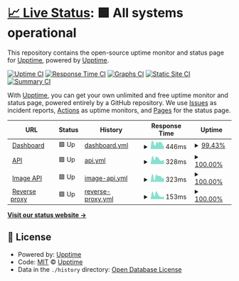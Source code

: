 # [📈 Live Status](https://upptime.github.io/upptime): <!--live status--> **🟩 All systems operational**

This repository contains the open-source uptime monitor and status page for [Upptime](https://upptime.js.org), powered by [Upptime](https://github.com/upptime/upptime).

[![Uptime CI](https://github.com/duckytutorials/Status-page/workflows/Uptime%20CI/badge.svg)](https://github.com/duckytutorials/Status-page/actions?query=workflow%3A%22Uptime+CI%22)
[![Response Time CI](https://github.com/duckytutorials/Status-page/workflows/Response%20Time%20CI/badge.svg)](https://github.com/duckytutorials/Status-page/actions?query=workflow%3A%22Response+Time+CI%22)
[![Graphs CI](https://github.com/duckytutorials/Status-page/workflows/Graphs%20CI/badge.svg)](https://github.com/duckytutorials/Status-page/actions?query=workflow%3A%22Graphs+CI%22)
[![Static Site CI](https://github.com/duckytutorials/Status-page/workflows/Static%20Site%20CI/badge.svg)](https://github.com/duckytutorials/Status-page/actions?query=workflow%3A%22Static+Site+CI%22)
[![Summary CI](https://github.com/duckytutorials/Status-page/workflows/Summary%20CI/badge.svg)](https://github.com/duckytutorials/Status-page/actions?query=workflow%3A%22Summary+CI%22)

With [Upptime](https://upptime.js.org), you can get your own unlimited and free uptime monitor and status page, powered entirely by a GitHub repository. We use [Issues](https://github.com/upptime/upptime/issues) as incident reports, [Actions](https://github.com/duckytutorials/Status-page/actions) as uptime monitors, and [Pages](https://upptime.github.io/upptime) for the status page.

<!--start: status pages-->
<!-- This summary is generated by Upptime (https://github.com/upptime/upptime) -->
<!-- Do not edit this manually, your changes will be overwritten -->
<!-- prettier-ignore -->
| URL | Status | History | Response Time | Uptime |
| --- | ------ | ------- | ------------- | ------ |
| <img alt="" src="https://icons.duckduckgo.com/ip3/dashboard.nova-bot.tk.ico" height="13"> [Dashboard](https://dashboard.nova-bot.tk) | 🟩 Up | [dashboard.yml](https://github.com/duckytutorials/Status-page/commits/HEAD/history/dashboard.yml) | <details><summary><img alt="Response time graph" src="./graphs/dashboard/response-time-week.png" height="20"> 446ms</summary><br><a href="https://status.nova-bot.tk/history/dashboard"><img alt="Response time 476" src="https://img.shields.io/endpoint?url=https%3A%2F%2Fraw.githubusercontent.com%2Fduckytutorials%2FStatus-page%2FHEAD%2Fapi%2Fdashboard%2Fresponse-time.json"></a><br><a href="https://status.nova-bot.tk/history/dashboard"><img alt="24-hour response time 1201" src="https://img.shields.io/endpoint?url=https%3A%2F%2Fraw.githubusercontent.com%2Fduckytutorials%2FStatus-page%2FHEAD%2Fapi%2Fdashboard%2Fresponse-time-day.json"></a><br><a href="https://status.nova-bot.tk/history/dashboard"><img alt="7-day response time 446" src="https://img.shields.io/endpoint?url=https%3A%2F%2Fraw.githubusercontent.com%2Fduckytutorials%2FStatus-page%2FHEAD%2Fapi%2Fdashboard%2Fresponse-time-week.json"></a><br><a href="https://status.nova-bot.tk/history/dashboard"><img alt="30-day response time 476" src="https://img.shields.io/endpoint?url=https%3A%2F%2Fraw.githubusercontent.com%2Fduckytutorials%2FStatus-page%2FHEAD%2Fapi%2Fdashboard%2Fresponse-time-month.json"></a><br><a href="https://status.nova-bot.tk/history/dashboard"><img alt="1-year response time 476" src="https://img.shields.io/endpoint?url=https%3A%2F%2Fraw.githubusercontent.com%2Fduckytutorials%2FStatus-page%2FHEAD%2Fapi%2Fdashboard%2Fresponse-time-year.json"></a></details> | <details><summary><a href="https://status.nova-bot.tk/history/dashboard">99.43%</a></summary><a href="https://status.nova-bot.tk/history/dashboard"><img alt="All-time uptime 99.44%" src="https://img.shields.io/endpoint?url=https%3A%2F%2Fraw.githubusercontent.com%2Fduckytutorials%2FStatus-page%2FHEAD%2Fapi%2Fdashboard%2Fuptime.json"></a><br><a href="https://status.nova-bot.tk/history/dashboard"><img alt="24-hour uptime 100.00%" src="https://img.shields.io/endpoint?url=https%3A%2F%2Fraw.githubusercontent.com%2Fduckytutorials%2FStatus-page%2FHEAD%2Fapi%2Fdashboard%2Fuptime-day.json"></a><br><a href="https://status.nova-bot.tk/history/dashboard"><img alt="7-day uptime 99.43%" src="https://img.shields.io/endpoint?url=https%3A%2F%2Fraw.githubusercontent.com%2Fduckytutorials%2FStatus-page%2FHEAD%2Fapi%2Fdashboard%2Fuptime-week.json"></a><br><a href="https://status.nova-bot.tk/history/dashboard"><img alt="30-day uptime 99.44%" src="https://img.shields.io/endpoint?url=https%3A%2F%2Fraw.githubusercontent.com%2Fduckytutorials%2FStatus-page%2FHEAD%2Fapi%2Fdashboard%2Fuptime-month.json"></a><br><a href="https://status.nova-bot.tk/history/dashboard"><img alt="1-year uptime 99.44%" src="https://img.shields.io/endpoint?url=https%3A%2F%2Fraw.githubusercontent.com%2Fduckytutorials%2FStatus-page%2FHEAD%2Fapi%2Fdashboard%2Fuptime-year.json"></a></details>
| <img alt="" src="https://icons.duckduckgo.com/ip3/api.nova-bot.tk.ico" height="13"> [API](https://api.nova-bot.tk) | 🟩 Up | [api.yml](https://github.com/duckytutorials/Status-page/commits/HEAD/history/api.yml) | <details><summary><img alt="Response time graph" src="./graphs/api/response-time-week.png" height="20"> 328ms</summary><br><a href="https://status.nova-bot.tk/history/api"><img alt="Response time 365" src="https://img.shields.io/endpoint?url=https%3A%2F%2Fraw.githubusercontent.com%2Fduckytutorials%2FStatus-page%2FHEAD%2Fapi%2Fapi%2Fresponse-time.json"></a><br><a href="https://status.nova-bot.tk/history/api"><img alt="24-hour response time 407" src="https://img.shields.io/endpoint?url=https%3A%2F%2Fraw.githubusercontent.com%2Fduckytutorials%2FStatus-page%2FHEAD%2Fapi%2Fapi%2Fresponse-time-day.json"></a><br><a href="https://status.nova-bot.tk/history/api"><img alt="7-day response time 328" src="https://img.shields.io/endpoint?url=https%3A%2F%2Fraw.githubusercontent.com%2Fduckytutorials%2FStatus-page%2FHEAD%2Fapi%2Fapi%2Fresponse-time-week.json"></a><br><a href="https://status.nova-bot.tk/history/api"><img alt="30-day response time 365" src="https://img.shields.io/endpoint?url=https%3A%2F%2Fraw.githubusercontent.com%2Fduckytutorials%2FStatus-page%2FHEAD%2Fapi%2Fapi%2Fresponse-time-month.json"></a><br><a href="https://status.nova-bot.tk/history/api"><img alt="1-year response time 365" src="https://img.shields.io/endpoint?url=https%3A%2F%2Fraw.githubusercontent.com%2Fduckytutorials%2FStatus-page%2FHEAD%2Fapi%2Fapi%2Fresponse-time-year.json"></a></details> | <details><summary><a href="https://status.nova-bot.tk/history/api">100.00%</a></summary><a href="https://status.nova-bot.tk/history/api"><img alt="All-time uptime 100.00%" src="https://img.shields.io/endpoint?url=https%3A%2F%2Fraw.githubusercontent.com%2Fduckytutorials%2FStatus-page%2FHEAD%2Fapi%2Fapi%2Fuptime.json"></a><br><a href="https://status.nova-bot.tk/history/api"><img alt="24-hour uptime 100.00%" src="https://img.shields.io/endpoint?url=https%3A%2F%2Fraw.githubusercontent.com%2Fduckytutorials%2FStatus-page%2FHEAD%2Fapi%2Fapi%2Fuptime-day.json"></a><br><a href="https://status.nova-bot.tk/history/api"><img alt="7-day uptime 100.00%" src="https://img.shields.io/endpoint?url=https%3A%2F%2Fraw.githubusercontent.com%2Fduckytutorials%2FStatus-page%2FHEAD%2Fapi%2Fapi%2Fuptime-week.json"></a><br><a href="https://status.nova-bot.tk/history/api"><img alt="30-day uptime 100.00%" src="https://img.shields.io/endpoint?url=https%3A%2F%2Fraw.githubusercontent.com%2Fduckytutorials%2FStatus-page%2FHEAD%2Fapi%2Fapi%2Fuptime-month.json"></a><br><a href="https://status.nova-bot.tk/history/api"><img alt="1-year uptime 100.00%" src="https://img.shields.io/endpoint?url=https%3A%2F%2Fraw.githubusercontent.com%2Fduckytutorials%2FStatus-page%2FHEAD%2Fapi%2Fapi%2Fuptime-year.json"></a></details>
| <img alt="" src="https://icons.duckduckgo.com/ip3/api2.nova-bot.tk.ico" height="13"> [Image API](https://api2.nova-bot.tk) | 🟩 Up | [image-api.yml](https://github.com/duckytutorials/Status-page/commits/HEAD/history/image-api.yml) | <details><summary><img alt="Response time graph" src="./graphs/image-api/response-time-week.png" height="20"> 323ms</summary><br><a href="https://status.nova-bot.tk/history/image-api"><img alt="Response time 514" src="https://img.shields.io/endpoint?url=https%3A%2F%2Fraw.githubusercontent.com%2Fduckytutorials%2FStatus-page%2FHEAD%2Fapi%2Fimage-api%2Fresponse-time.json"></a><br><a href="https://status.nova-bot.tk/history/image-api"><img alt="24-hour response time 431" src="https://img.shields.io/endpoint?url=https%3A%2F%2Fraw.githubusercontent.com%2Fduckytutorials%2FStatus-page%2FHEAD%2Fapi%2Fimage-api%2Fresponse-time-day.json"></a><br><a href="https://status.nova-bot.tk/history/image-api"><img alt="7-day response time 323" src="https://img.shields.io/endpoint?url=https%3A%2F%2Fraw.githubusercontent.com%2Fduckytutorials%2FStatus-page%2FHEAD%2Fapi%2Fimage-api%2Fresponse-time-week.json"></a><br><a href="https://status.nova-bot.tk/history/image-api"><img alt="30-day response time 514" src="https://img.shields.io/endpoint?url=https%3A%2F%2Fraw.githubusercontent.com%2Fduckytutorials%2FStatus-page%2FHEAD%2Fapi%2Fimage-api%2Fresponse-time-month.json"></a><br><a href="https://status.nova-bot.tk/history/image-api"><img alt="1-year response time 514" src="https://img.shields.io/endpoint?url=https%3A%2F%2Fraw.githubusercontent.com%2Fduckytutorials%2FStatus-page%2FHEAD%2Fapi%2Fimage-api%2Fresponse-time-year.json"></a></details> | <details><summary><a href="https://status.nova-bot.tk/history/image-api">100.00%</a></summary><a href="https://status.nova-bot.tk/history/image-api"><img alt="All-time uptime 99.95%" src="https://img.shields.io/endpoint?url=https%3A%2F%2Fraw.githubusercontent.com%2Fduckytutorials%2FStatus-page%2FHEAD%2Fapi%2Fimage-api%2Fuptime.json"></a><br><a href="https://status.nova-bot.tk/history/image-api"><img alt="24-hour uptime 100.00%" src="https://img.shields.io/endpoint?url=https%3A%2F%2Fraw.githubusercontent.com%2Fduckytutorials%2FStatus-page%2FHEAD%2Fapi%2Fimage-api%2Fuptime-day.json"></a><br><a href="https://status.nova-bot.tk/history/image-api"><img alt="7-day uptime 100.00%" src="https://img.shields.io/endpoint?url=https%3A%2F%2Fraw.githubusercontent.com%2Fduckytutorials%2FStatus-page%2FHEAD%2Fapi%2Fimage-api%2Fuptime-week.json"></a><br><a href="https://status.nova-bot.tk/history/image-api"><img alt="30-day uptime 99.95%" src="https://img.shields.io/endpoint?url=https%3A%2F%2Fraw.githubusercontent.com%2Fduckytutorials%2FStatus-page%2FHEAD%2Fapi%2Fimage-api%2Fuptime-month.json"></a><br><a href="https://status.nova-bot.tk/history/image-api"><img alt="1-year uptime 99.95%" src="https://img.shields.io/endpoint?url=https%3A%2F%2Fraw.githubusercontent.com%2Fduckytutorials%2FStatus-page%2FHEAD%2Fapi%2Fimage-api%2Fuptime-year.json"></a></details>
| <img alt="" src="https://icons.duckduckgo.com/ip3/proxy.paraduckhost.com.ico" height="13"> [Reverse proxy](https://proxy.paraduckhost.com) | 🟩 Up | [reverse-proxy.yml](https://github.com/duckytutorials/Status-page/commits/HEAD/history/reverse-proxy.yml) | <details><summary><img alt="Response time graph" src="./graphs/reverse-proxy/response-time-week.png" height="20"> 153ms</summary><br><a href="https://status.nova-bot.tk/history/reverse-proxy"><img alt="Response time 195" src="https://img.shields.io/endpoint?url=https%3A%2F%2Fraw.githubusercontent.com%2Fduckytutorials%2FStatus-page%2FHEAD%2Fapi%2Freverse-proxy%2Fresponse-time.json"></a><br><a href="https://status.nova-bot.tk/history/reverse-proxy"><img alt="24-hour response time 238" src="https://img.shields.io/endpoint?url=https%3A%2F%2Fraw.githubusercontent.com%2Fduckytutorials%2FStatus-page%2FHEAD%2Fapi%2Freverse-proxy%2Fresponse-time-day.json"></a><br><a href="https://status.nova-bot.tk/history/reverse-proxy"><img alt="7-day response time 153" src="https://img.shields.io/endpoint?url=https%3A%2F%2Fraw.githubusercontent.com%2Fduckytutorials%2FStatus-page%2FHEAD%2Fapi%2Freverse-proxy%2Fresponse-time-week.json"></a><br><a href="https://status.nova-bot.tk/history/reverse-proxy"><img alt="30-day response time 195" src="https://img.shields.io/endpoint?url=https%3A%2F%2Fraw.githubusercontent.com%2Fduckytutorials%2FStatus-page%2FHEAD%2Fapi%2Freverse-proxy%2Fresponse-time-month.json"></a><br><a href="https://status.nova-bot.tk/history/reverse-proxy"><img alt="1-year response time 195" src="https://img.shields.io/endpoint?url=https%3A%2F%2Fraw.githubusercontent.com%2Fduckytutorials%2FStatus-page%2FHEAD%2Fapi%2Freverse-proxy%2Fresponse-time-year.json"></a></details> | <details><summary><a href="https://status.nova-bot.tk/history/reverse-proxy">100.00%</a></summary><a href="https://status.nova-bot.tk/history/reverse-proxy"><img alt="All-time uptime 100.00%" src="https://img.shields.io/endpoint?url=https%3A%2F%2Fraw.githubusercontent.com%2Fduckytutorials%2FStatus-page%2FHEAD%2Fapi%2Freverse-proxy%2Fuptime.json"></a><br><a href="https://status.nova-bot.tk/history/reverse-proxy"><img alt="24-hour uptime 100.00%" src="https://img.shields.io/endpoint?url=https%3A%2F%2Fraw.githubusercontent.com%2Fduckytutorials%2FStatus-page%2FHEAD%2Fapi%2Freverse-proxy%2Fuptime-day.json"></a><br><a href="https://status.nova-bot.tk/history/reverse-proxy"><img alt="7-day uptime 100.00%" src="https://img.shields.io/endpoint?url=https%3A%2F%2Fraw.githubusercontent.com%2Fduckytutorials%2FStatus-page%2FHEAD%2Fapi%2Freverse-proxy%2Fuptime-week.json"></a><br><a href="https://status.nova-bot.tk/history/reverse-proxy"><img alt="30-day uptime 100.00%" src="https://img.shields.io/endpoint?url=https%3A%2F%2Fraw.githubusercontent.com%2Fduckytutorials%2FStatus-page%2FHEAD%2Fapi%2Freverse-proxy%2Fuptime-month.json"></a><br><a href="https://status.nova-bot.tk/history/reverse-proxy"><img alt="1-year uptime 100.00%" src="https://img.shields.io/endpoint?url=https%3A%2F%2Fraw.githubusercontent.com%2Fduckytutorials%2FStatus-page%2FHEAD%2Fapi%2Freverse-proxy%2Fuptime-year.json"></a></details>

<!--end: status pages-->

[**Visit our status website →**](https://upptime.github.io/upptime)

## 📄 License

- Powered by: [Upptime](https://github.com/upptime/upptime)
- Code: [MIT](./LICENSE) © [Upptime](https://upptime.js.org)
- Data in the `./history` directory: [Open Database License](https://opendatacommons.org/licenses/odbl/1-0/)
